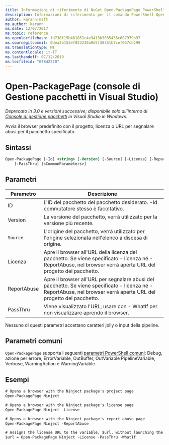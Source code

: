 ```yaml
---
title: Informazioni di riferimento di NuGet Open-PackagePage PowerShell
description: Informazioni di riferimento per il comando PowerShell Open-PackagePage nella Console di gestione pacchetti NuGet in Visual Studio.
author: karann-msft
ms.author: karann
ms.date: 12/07/2017
ms.topic: reference
ms.openlocfilehash: fd738f15b461051c4e9413b3035456c687979b97
ms.sourcegitcommit: 0dea3b153ef823230a9d5f38351b7cef057cb299
ms.translationtype: MT
ms.contentlocale: it-IT
ms.lasthandoff: 07/12/2019
ms.locfileid: "67842270"
---
```

# <a name="open-packagepage-package-manager-console-in-visual-studio"></a>Open-PackagePage (console di Gestione pacchetti in Visual Studio)

*Deprecato in 3.0 e versioni successive; disponibile solo all'interno di [Console di gestione pacchetti](package-manager-console.md) in Visual Studio in Windows.*

Avvia il browser predefinito con il progetto, licenza o URL per segnalare abusi per il pacchetto specificato.

## <a name="syntax"></a>Sintassi

```ps
Open-PackagePage [-Id] <string> [-Version] [-Source] [-License] [-ReportAbuse]
    [-PassThru] [<CommonParameters>]
```

## <a name="parameters"></a>Parametri

| Parametro | Descrizione |
| --- | --- |
| ID | L'ID del pacchetto del pacchetto desiderato. -Id commutatore stesso è facoltativo. |
| Version | La versione del pacchetto, verrà utilizzato per la versione più recente. |
| `Source` | L'origine del pacchetto, verrà utilizzato per l'origine selezionata nell'elenco a discesa di origine. |
| Licenza | Apre il browser all'URL della licenza del pacchetto. Se viene specificato - licenza né - ReportAbuse, nel browser verrà aperta URL del progetto del pacchetto. |
| ReportAbuse | Apre il browser all'URL per segnalare abusi del pacchetto. Se viene specificato - licenza né - ReportAbuse, nel browser verrà aperta URL del progetto del pacchetto. |
| PassThru | Viene visualizzato l'URL; usare con - WhatIf per non visualizzare aprendo il browser. |

Nessuno di questi parametri accettano caratteri jolly o input della pipeline.

## <a name="common-parameters"></a>Parametri comuni

`Open-PackagePage` supporta i seguenti [parametri PowerShell comuni](http://go.microsoft.com/fwlink/?LinkID=113216): Debug, azione per errore, ErrorVariable, OutBuffer, OutVariable PipelineVariable, Verbose, WarningAction e WarningVariable.

## <a name="examples"></a>Esempi

```ps
# Opens a browser with the Ninject package's project page
Open-PackagePage Ninject

# Opens a browser with the Ninject package's license page
Open-PackagePage Ninject -License

# Opens a browser with the Ninject package's report abuse page  
Open-PackagePage Ninject -ReportAbuse

# Assigns the license URL to the variable, $url, without launching the browser
$url = Open-PackagePage Ninject -License -PassThru -WhatIf
```